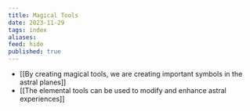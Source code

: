 ```yaml
---
title: Magical Tools
date: 2023-11-29
tags: index
aliases: 
feed: hide
published: true
---
```


- [[By creating magical tools, we are creating important symbols in the astral planes]]
- [[The elemental tools can be used to modify and enhance astral experiences]]
